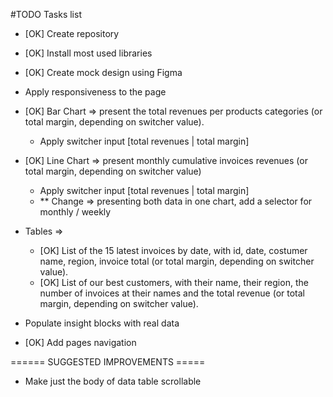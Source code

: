 #TODO Tasks list

- [OK] Create repository
- [OK] Install most used libraries
- [OK] Create mock design using Figma

- Apply responsiveness to the page

- [OK] Bar Chart => present the total revenues per products categories (or total margin, depending
  on switcher value).

  - Apply switcher input [total revenues | total margin]

- [OK] Line Chart => present monthly cumulative invoices revenues (or total margin, depending on
  switcher value)

  - Apply switcher input [total revenues | total margin]
  - \*\* Change => presenting both data in one chart, add a selector for monthly / weekly

- Tables =>

  - [OK] List of the 15 latest invoices by date, with id, date, costumer name, region, invoice total
    (or total margin, depending on switcher value).
  - [OK] List of our best customers, with their name, their region, the number of invoices at their
    names and the total revenue (or total margin, depending on switcher value).

- Populate insight blocks with real data
- [OK] Add pages navigation

====== SUGGESTED IMPROVEMENTS =====

- Make just the body of data table scrollable

